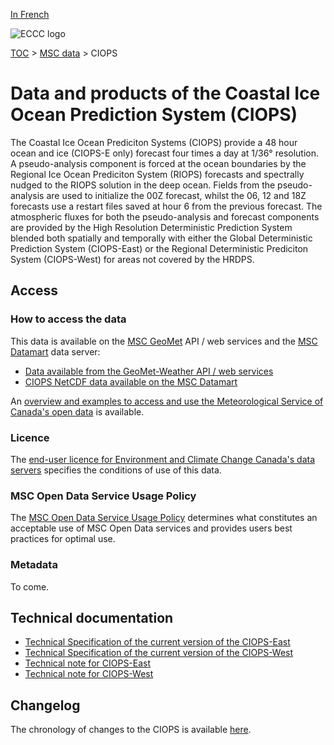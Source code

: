 [In French](readme_ciops_fr.md)

![ECCC logo](../../img_eccc-logo.png)

[TOC](../../readme_en.md) > [MSC data](../readme_en.md) > CIOPS

# Data and products of the Coastal Ice Ocean Prediction System (CIOPS)

The Coastal Ice Ocean Prediciton Systems (CIOPS) provide a 48 hour ocean and ice (CIOPS-E only) forecast four times a day at 1/36° resolution. A pseudo-analysis component is forced at the ocean boundaries by the Regional Ice Ocean Prediciton System (RIOPS) forecasts and spectrally nudged to the RIOPS solution in the deep ocean. Fields from the pseudo-analysis are used to initialize the 00Z forecast, whilst the 06, 12 and 18Z forecasts use a restart files saved at hour 6 from the previous forecast. The atmospheric fluxes for both the pseudo-analysis and forecast components are provided by the High Resolution Deterministic Prediction System blended both spatially and temporally with either the Global Deterministic Prediction System (CIOPS-East) or the Regional Deterministic Prediciton System (CIOPS-West) for areas not covered by the HRDPS.

## Access

### How to access the data 

This data is available on the [MSC GeoMet](../../msc-geomet/readme_en.md) API / web services and the [MSC Datamart](../../msc-datamart/readme_en.md) data server:

* [Data available from the GeoMet-Weather API / web services](../../msc-geomet/readme_en.md)
* [CIOPS NetCDF data available on the MSC Datamart](readme_ciops_nemo-datamart_en.md)  

An [overview and examples to access and use the Meteorological Service of Canada's open data](../../usage/readme_en.md) is available.

### Licence

The [end-user licence for Environment and Climate Change Canada's data servers](../../licence/readme_en.md) specifies the conditions of use of this data.

### MSC Open Data Service Usage Policy

The [MSC Open Data Service Usage Policy](../../usage-policy/readme_en.md) determines what constitutes an acceptable use of MSC Open Data services and provides users best practices for optimal use.

### Metadata

To come.

## Technical documentation

* [Technical Specification of the current version of the CIOPS-East](https://collaboration.cmc.ec.gc.ca/cmc/CMOI/product_guide/docs/tech_specifications/tech_specifications_CIOPS-EAST_e.pdf)
* [Technical Specification of the current version of the CIOPS-West](https://collaboration.cmc.ec.gc.ca/cmc/CMOI/product_guide/docs/tech_specifications/tech_specifications_CIOPS-WEST_e.pdf)
* [Technical note for CIOPS-East](https://collaboration.cmc.ec.gc.ca/cmc/CMOI/product_guide/docs/tech_notes/technote_ciops-east_e.pdf)
* [Technical note for CIOPS-West](https://collaboration.cmc.ec.gc.ca/cmc/CMOI/product_guide/docs/tech_notes/technote_ciops-west_e.pdf)

## Changelog 

The chronology of changes to the CIOPS is available [here](changelog_ciops_en.md).

